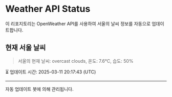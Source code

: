 
# Weather API Status

이 리포지토리는 OpenWeather API를 사용하여 서울의 날씨 정보를 자동으로 업데이트합니다.

## 현재 서울 날씨
> 서울의 현재 날씨: overcast clouds, 온도: 7.6°C, 습도: 50%

⏳ 업데이트 시간: 2025-03-11 20:17:43 (UTC)

---
자동 업데이트 봇에 의해 관리됩니다.
